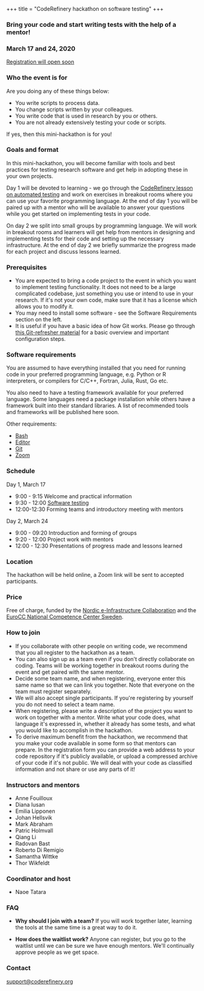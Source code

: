 +++
title = "CodeRefinery hackathon on software testing"
+++

### Bring your code and start writing tests with the help of a mentor!

### March 17 and 24, 2020

<a class="btn btn-info disabled" href="#" data-mode="1" target="_blank">Registration will open soon</a>

### Who the event is for

Are you doing any of these things below:
- You write scripts to process data.
- You change scripts written by your colleagues.
- You write code that is used in research by you or others.
- You are not already extensively testing your code or scripts.

If yes, then this mini-hackathon is for you!



### Goals and format

In this mini-hackathon, you will become familiar with tools and best
practices for testing research software and get help in adopting these in
your own projects.

Day 1 will be devoted to
learning - we go through the [CodeRefinery lesson on automated
testing](https://coderefinery.github.io/testing/) and work on
exercises in breakout rooms where you can use your favorite
programming language. At the end of day 1 you will be paired up with
a mentor who will be available to answer your questions while you get
started on implementing tests in your code.

On day 2 we split into small groups by programming language. We will
work in breakout rooms and learners will get help from mentors in
designing and implementing tests for their code and setting up the
necessary infrastructure. At the end of day 2 we briefly summarize the
progress made for each project and discuss lessons learned.

### Prerequisites

- You are expected to bring a code project to the event in which you want to implement
  testing functionality. It does not need to be a large complicated codebase,
  just something you use or intend to use in your research. If it's not your own code,
  make sure that it has a license which allows you to modify it.
- You may need to install some software - see the Software Requirements section on the left.
- It is useful if you have a basic idea of how Git works. Please go through
  [this Git-refresher material](https://coderefinery.github.io/git-refresher/)
  for a basic overview and important configuration steps.

### Software requirements

You are assumed to have everything installed that you need for running code
in your preferred programming language, e.g. Python or R interpreters,
or compilers for C/C++, Fortran, Julia, Rust, Go etc.

You also need to have a testing framework available for your preferred
language. Some languages need a package installation while others have
a framework built into their standard libraries. A list of recommended
tools and frameworks will be published here soon.

Other requirements:

- [Bash](https://coderefinery.github.io/installation/bash/)
- [Editor](https://coderefinery.github.io/installation/editors/)
- [Git](https://coderefinery.github.io/installation/git/)
- [Zoom](https://coderefinery.github.io/installation/zoom/)


### Schedule

Day 1, March 17
- 9:00 - 9:15
  Welcome and practical information
- 9:30 - 12:00
  [Software testing](https://coderefinery.github.io/testing/)
- 12:00-12:30
  Forming teams and introductory meeting with mentors

Day 2, March 24
- 9:00 - 09:20
  Introduction and forming of groups
- 9:20 - 12:00
  Project work with mentors
- 12:00 - 12:30
  Presentations of progress made and lessons learned


### Location

The hackathon will be held online, a Zoom link will be sent to
accepted participants.


### Price

Free of charge, funded by the [Nordic e-Infrastructure
Collaboration](https://neic.no/) and the [EuroCC National Competence Center Sweden](https://enccs.se/).



### How to join

- If you collaborate with other people on writing code, we recommend
  that you all register to the hackathon as a team.
- You can also sign up as a team even if you don't directly
  collaborate on coding. Teams will be working together in breakout
  rooms during the event and get paired with the same mentor.  
- Decide some team name, and when registering, everyone enter this
  same name so that we can link you together. Note that everyone on
  the team must register separately.
- We will also accept single participants. If you're registering by
  yourself you do not need to select a team name.
- When registering, please write a description of the project you
  want to work on together with a mentor. Write what your code does,
  what language it's expressed in, whether it already has some tests,
  and what you would like to accomplish in the hackathon.
- To derive maximum benefit from the hackathon, we recommend that you
  make your code available in some form so that mentors can prepare.
  In the registration form you can provide a web address to your code
  repository if it's publicly available, or upload a compressed archive
  of your code if it's not public. We will deal with your code as
  classified information and not share or use any parts of it!
    


### Instructors and mentors

- Anne Fouilloux
- Diana Iusan
- Emilia Lipponen
- Johan Hellsvik
- Mark Abraham
- Patric Holmvall
- Qiang Li
- Radovan Bast
- Roberto Di Remigio
- Samantha Wittke
- Thor Wikfeldt


### Coordinator and host

- Naoe Tatara


### FAQ

- **Why should I join with a team?**  If you will work together later,
  learning the tools at the same time is a great way to do it.

- **How does the waitlist work?**  Anyone can register, but you go to
  the waitlist until we can be sure we have enough mentors.  We'll
  continually approve people as we get space.

### Contact

support@coderefinery.org

